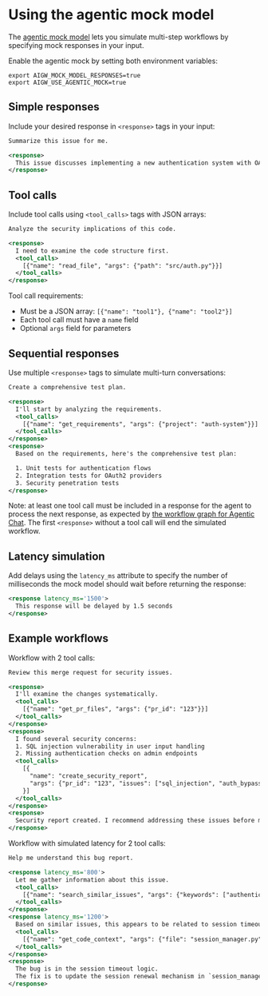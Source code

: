 # Using the agentic mock model

The [agentic mock model](../../ai_gateway/models/agentic_mock.py) lets you simulate multi-step workflows by specifying mock responses in your input.

Enable the agentic mock by setting both environment variables:

```shell
export AIGW_MOCK_MODEL_RESPONSES=true
export AIGW_USE_AGENTIC_MOCK=true
```

## Simple responses

Include your desired response in `<response>` tags in your input:

```xml
Summarize this issue for me.

<response>
  This issue discusses implementing a new authentication system with OAuth2 support.
</response>
```

## Tool calls

Include tool calls using `<tool_calls>` tags with JSON arrays:

```xml
Analyze the security implications of this code.

<response>
  I need to examine the code structure first.
  <tool_calls>
    [{"name": "read_file", "args": {"path": "src/auth.py"}}]
  </tool_calls>
</response>
```

Tool call requirements:

- Must be a JSON array: `[{"name": "tool1"}, {"name": "tool2"}]`
- Each tool call must have a `name` field
- Optional `args` field for parameters

## Sequential responses

Use multiple `<response>` tags to simulate multi-turn conversations:

```xml
Create a comprehensive test plan.

<response>
  I'll start by analyzing the requirements.
  <tool_calls>
    [{"name": "get_requirements", "args": {"project": "auth-system"}}]
  </tool_calls>
</response>
<response>
  Based on the requirements, here's the comprehensive test plan:

  1. Unit tests for authentication flows
  2. Integration tests for OAuth2 providers
  3. Security penetration tests
</response>
```

Note: at least one tool call must be included in a response for the agent to process the next response, as expected by [the workflow graph for Agentic Chat](../duo_workflow_service_graphs.md#graph-chat). The first `<response>` without a tool call will end the simulated workflow.

## Latency simulation

Add delays using the `latency_ms` attribute to specify the number of milliseconds the mock model should wait before returning the response:

```xml
<response latency_ms='1500'>
  This response will be delayed by 1.5 seconds
</response>
```

## Example workflows

Workflow with 2 tool calls:

```xml
Review this merge request for security issues.

<response>
  I'll examine the changes systematically.
  <tool_calls>
    [{"name": "get_pr_files", "args": {"pr_id": "123"}}]
  </tool_calls>
</response>
<response>
  I found several security concerns:
  1. SQL injection vulnerability in user input handling
  2. Missing authentication checks on admin endpoints
  <tool_calls>
    [{
      "name": "create_security_report",
      "args": {"pr_id": "123", "issues": ["sql_injection", "auth_bypass"]}
    }]
  </tool_calls>
</response>
<response>
  Security report created. I recommend addressing these issues before merging.
</response>
```

Workflow with simulated latency for 2 tool calls:

```xml
Help me understand this bug report.

<response latency_ms='800'>
  Let me gather information about this issue.
  <tool_calls>
    [{"name": "search_similar_issues", "args": {"keywords": ["authentication", "timeout"]}}]
  </tool_calls>
</response>
<response latency_ms='1200'>
  Based on similar issues, this appears to be related to session timeout handling.
  <tool_calls>
    [{"name": "get_code_context", "args": {"file": "session_manager.py", "line": 45}}]
  </tool_calls>
</response>
<response>
  The bug is in the session timeout logic.
  The fix is to update the session renewal mechanism in `session_manager.py`.
</response>
```
